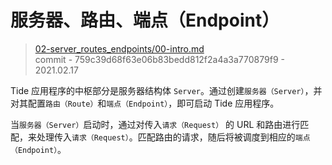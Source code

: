 # 服务器、路由、端点（Endpoint）

> [02-server_routes_endpoints/00-intro.md](https://github.com/http-rs/tide-book/blob/main/src/02-server_routes_endpoints/00-intro.md)
> <br />
> commit - 759c39d68f63e06b83bedd812f2a4a3a770879f9 - 2021.02.17

Tide 应用程序的中枢部分是服务器结构体 `Server`。通过创建`服务器（Server）`，并对其配置`路由（Route）`和`端点（Endpoint）`，即可启动 Tide 应用程序。

当`服务器（Server）`启动时，通过对传入`请求（Request）` 的 URL 和路由进行匹配，来处理传入`请求（Request）`。匹配路由的请求，随后将被调度到相应的`端点（Endpoint）`。

